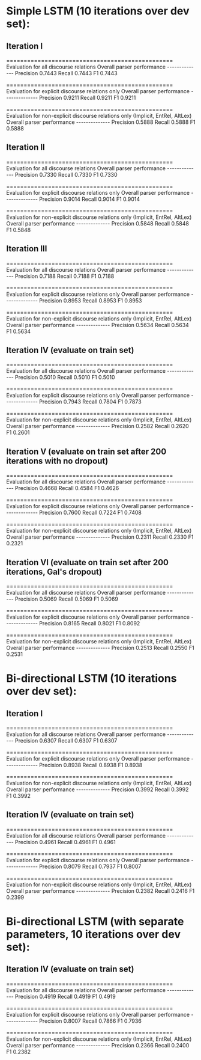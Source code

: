 Simple LSTM (10 iterations over dev set):
=========================================

Iteration I
-----------

================================================
Evaluation for all discourse relations
Overall parser performance --------------
Precision 0.7443 Recall 0.7443 F1 0.7443

================================================
Evaluation for explicit discourse relations only
Overall parser performance --------------
Precision 0.9211 Recall 0.9211 F1 0.9211

================================================
Evaluation for non-explicit discourse relations only (Implicit, EntRel, AltLex)
Overall parser performance --------------
Precision 0.5888 Recall 0.5888 F1 0.5888

Iteration II
------------

================================================
Evaluation for all discourse relations
Overall parser performance --------------
Precision 0.7330 Recall 0.7330 F1 0.7330

================================================
Evaluation for explicit discourse relations only
Overall parser performance --------------
Precision 0.9014 Recall 0.9014 F1 0.9014

================================================
Evaluation for non-explicit discourse relations only (Implicit, EntRel, AltLex)
Overall parser performance --------------
Precision 0.5848 Recall 0.5848 F1 0.5848

Iteration III
-------------

================================================
Evaluation for all discourse relations
Overall parser performance --------------
Precision 0.7188 Recall 0.7188 F1 0.7188

================================================
Evaluation for explicit discourse relations only
Overall parser performance --------------
Precision 0.8953 Recall 0.8953 F1 0.8953

================================================
Evaluation for non-explicit discourse relations only (Implicit, EntRel, AltLex)
Overall parser performance --------------
Precision 0.5634 Recall 0.5634 F1 0.5634

Iteration IV (evaluate on train set)
------------------------------------

================================================
Evaluation for all discourse relations
Overall parser performance --------------
Precision 0.5010 Recall 0.5010 F1 0.5010

================================================
Evaluation for explicit discourse relations only
Overall parser performance --------------
Precision 0.7943 Recall 0.7804 F1 0.7873

================================================
Evaluation for non-explicit discourse relations only (Implicit, EntRel, AltLex)
Overall parser performance --------------
Precision 0.2582 Recall 0.2620 F1 0.2601

Iteration V (evaluate on train set after 200 iterations with no dropout)
------------------------------------------------------------------------

================================================
Evaluation for all discourse relations
Overall parser performance --------------
Precision 0.4668 Recall 0.4584 F1 0.4626

================================================
Evaluation for explicit discourse relations only
Overall parser performance --------------
Precision 0.7600 Recall 0.7224 F1 0.7408

================================================
Evaluation for non-explicit discourse relations only (Implicit, EntRel, AltLex)
Overall parser performance --------------
Precision 0.2311 Recall 0.2330 F1 0.2321


Iteration VI (evaluate on train set after 200 iterations, Gal's dropout)
------------------------------------------------------------------------

================================================
Evaluation for all discourse relations
Overall parser performance --------------
Precision 0.5069 Recall 0.5069 F1 0.5069

================================================
Evaluation for explicit discourse relations only
Overall parser performance --------------
Precision 0.8165 Recall 0.8021 F1 0.8092

================================================
Evaluation for non-explicit discourse relations only (Implicit, EntRel, AltLex)
Overall parser performance --------------
Precision 0.2513 Recall 0.2550 F1 0.2531




Bi-directional LSTM (10 iterations over dev set):
=================================================

Iteration I
-----------

================================================
Evaluation for all discourse relations
Overall parser performance --------------
Precision 0.6307 Recall 0.6307 F1 0.6307

================================================
Evaluation for explicit discourse relations only
Overall parser performance --------------
Precision 0.8938 Recall 0.8938 F1 0.8938

================================================
Evaluation for non-explicit discourse relations only (Implicit, EntRel, AltLex)
Overall parser performance --------------
Precision 0.3992 Recall 0.3992 F1 0.3992

Iteration IV (evaluate on train set)
------------------------------------

================================================
Evaluation for all discourse relations
Overall parser performance --------------
Precision 0.4961 Recall 0.4961 F1 0.4961

================================================
Evaluation for explicit discourse relations only
Overall parser performance --------------
Precision 0.8079 Recall 0.7937 F1 0.8007

================================================
Evaluation for non-explicit discourse relations only (Implicit, EntRel, AltLex)
Overall parser performance --------------
Precision 0.2382 Recall 0.2416 F1 0.2399

Bi-directional LSTM (with separate parameters, 10 iterations over dev set):
===========================================================================

Iteration IV (evaluate on train set)
------------------------------------

================================================
Evaluation for all discourse relations
Overall parser performance --------------
Precision 0.4919 Recall 0.4919 F1 0.4919

================================================
Evaluation for explicit discourse relations only
Overall parser performance --------------
Precision 0.8007 Recall 0.7866 F1 0.7936

================================================
Evaluation for non-explicit discourse relations only (Implicit, EntRel, AltLex)
Overall parser performance --------------
Precision 0.2366 Recall 0.2400 F1 0.2382
